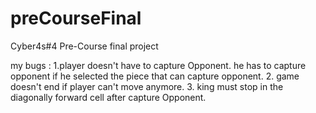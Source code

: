 # preCourseFinal
Cyber4s#4 Pre-Course final project

my bugs :
  1.player doesn't have to capture Opponent. he has to capture opponent if he selected the piece that can capture opponent.
                  2. game doesn't end if player can't move anymore.
  3. king must stop in the diagonally forward cell after capture Opponent.
